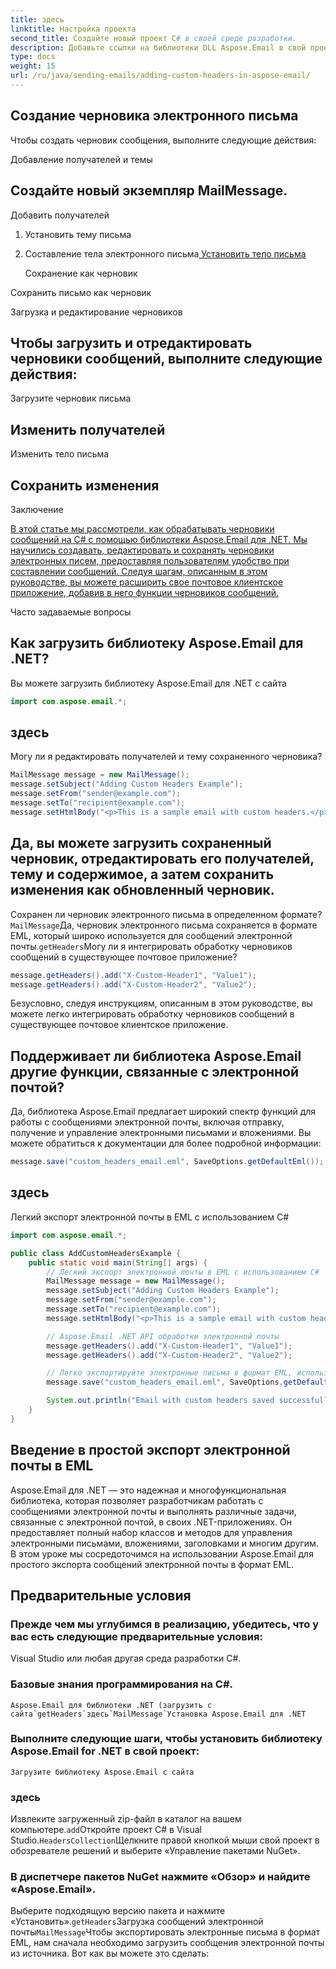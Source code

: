 ```yaml
---
title: здесь
linktitle: Настройка проекта
second_title: Создайте новый проект C# в своей среде разработки.
description: Добавьте ссылки на библиотеки DLL Aspose.Email в свой проект.
type: docs
weight: 15
url: /ru/java/sending-emails/adding-custom-headers-in-aspose-email/
---
```


## Создание черновика электронного письма

Чтобы создать черновик сообщения, выполните следующие действия:

Добавление получателей и темы

##  Создайте новый экземпляр MailMessage.

 Добавить получателей

1.  Установить тему письма

2. Составление тела электронного письма[ Установить тело письма](https://releases.aspose.com/email/java/)

   Сохранение как черновик

 Сохранить письмо как черновик

Загрузка и редактирование черновиков

## Чтобы загрузить и отредактировать черновики сообщений, выполните следующие действия:

 Загрузите черновик письма

##  Изменить получателей

 Изменить тело письма

##  Сохранить изменения

Заключение

[В этой статье мы рассмотрели, как обрабатывать черновики сообщений на C# с помощью библиотеки Aspose.Email для .NET. Мы научились создавать, редактировать и сохранять черновики электронных писем, предоставляя пользователям удобство при составлении сообщений. Следуя шагам, описанным в этом руководстве, вы можете расширить свое почтовое клиентское приложение, добавив в него функции черновиков сообщений.](https://releases.aspose.com/email/java/)

Часто задаваемые вопросы

## Как загрузить библиотеку Aspose.Email для .NET?

 Вы можете загрузить библиотеку Aspose.Email для .NET с сайта

```java
import com.aspose.email.*;
```

## здесь

Могу ли я редактировать получателей и тему сохраненного черновика?

```java
MailMessage message = new MailMessage();
message.setSubject("Adding Custom Headers Example");
message.setFrom("sender@example.com");
message.setTo("recipient@example.com");
message.setHtmlBody("<p>This is a sample email with custom headers.</p>");
```

## Да, вы можете загрузить сохраненный черновик, отредактировать его получателей, тему и содержимое, а затем сохранить изменения как обновленный черновик.

Сохранен ли черновик электронного письма в определенном формате?`MailMessage`Да, черновик электронного письма сохраняется в формате EML, который широко используется для сообщений электронной почты.`getHeaders`Могу ли я интегрировать обработку черновиков сообщений в существующее почтовое приложение?

```java
message.getHeaders().add("X-Custom-Header1", "Value1");
message.getHeaders().add("X-Custom-Header2", "Value2");
```

Безусловно, следуя инструкциям, описанным в этом руководстве, вы можете легко интегрировать обработку черновиков сообщений в существующее почтовое клиентское приложение.

## Поддерживает ли библиотека Aspose.Email другие функции, связанные с электронной почтой?

 Да, библиотека Aspose.Email предлагает широкий спектр функций для работы с сообщениями электронной почты, включая отправку, получение и управление электронными письмами и вложениями. Вы можете обратиться к документации для более подробной информации:

```java
message.save("custom_headers_email.eml", SaveOptions.getDefaultEml());
```

## здесь

 Легкий экспорт электронной почты в EML с использованием C#

```java
import com.aspose.email.*;

public class AddCustomHeadersExample {
    public static void main(String[] args) {
        // Легкий экспорт электронной почты в EML с использованием C#
        MailMessage message = new MailMessage();
        message.setSubject("Adding Custom Headers Example");
        message.setFrom("sender@example.com");
        message.setTo("recipient@example.com");
        message.setHtmlBody("<p>This is a sample email with custom headers.</p>");

        // Aspose.Email .NET API обработки электронной почты
        message.getHeaders().add("X-Custom-Header1", "Value1");
        message.getHeaders().add("X-Custom-Header2", "Value2");

        // Легко экспортируйте электронные письма в формат EML, используя C# и Aspose.Email для .NET. Изучите шаг за шагом на примерах исходного кода.
        message.save("custom_headers_email.eml", SaveOptions.getDefaultEml());

        System.out.println("Email with custom headers saved successfully.");
    }
}
```

## Введение в простой экспорт электронной почты в EML

Aspose.Email для .NET — это надежная и многофункциональная библиотека, которая позволяет разработчикам работать с сообщениями электронной почты и выполнять различные задачи, связанные с электронной почтой, в своих .NET-приложениях. Он предоставляет полный набор классов и методов для управления электронными письмами, вложениями, заголовками и многим другим. В этом уроке мы сосредоточимся на использовании Aspose.Email для простого экспорта сообщений электронной почты в формат EML.


## Предварительные условия

### Прежде чем мы углубимся в реализацию, убедитесь, что у вас есть следующие предварительные условия:
   Visual Studio или любая другая среда разработки C#.

### Базовые знания программирования на C#.
    Aspose.Email для библиотеки .NET (загрузить с сайта`getHeaders`здесь`MailMessage`Установка Aspose.Email для .NET

### Выполните следующие шаги, чтобы установить библиотеку Aspose.Email for .NET в свой проект:
    Загрузите библиотеку Aspose.Email с сайта

### здесь
   Извлеките загруженный zip-файл в каталог на вашем компьютере.`add`Откройте проект C# в Visual Studio.`HeadersCollection`Щелкните правой кнопкой мыши свой проект в обозревателе решений и выберите «Управление пакетами NuGet».

### В диспетчере пакетов NuGet нажмите «Обзор» и найдите «Aspose.Email».
   Выберите подходящую версию пакета и нажмите «Установить».`getHeaders`Загрузка сообщений электронной почты`MailMessage`Чтобы экспортировать электронные письма в формат EML, нам сначала необходимо загрузить сообщения электронной почты из источника. Вот как вы можете это сделать: